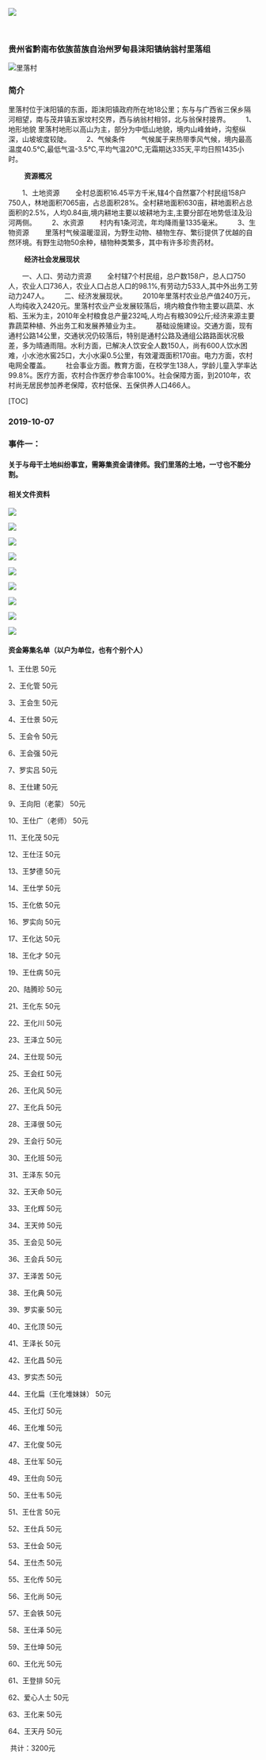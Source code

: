 ![](https://raw.githubusercontent.com/Liluo001/Liluo001.github.io/master/庆2.png)

​                                

###                贵州省黔南布依族苗族自治州罗甸县沫阳镇纳翁村里落组

![里落村](https://raw.githubusercontent.com/Liluo001/Liluo001.github.io/master/%E9%87%8C%E8%90%BD%E6%9D%91.jpg)

###                 简介

​		 里落村位于沫阳镇的东面，距沫阳镇政府所在地18公里；东与与广西省三保乡隔河相望，南与茂井镇五家坟村交界，西与纳翁村相邻，北与翁保村接界。
　　1、地形地貌 
​        里落村地形以高山为主，部分为中低山地貌，境内山峰耸峙，沟壑纵深，山坡坡度较陡。 
　　2、气候条件 
　　气候属于来热带季风气候，境内最高温度40.5℃,最低气温-3.5℃,平均气温20℃,无霜期达335天,平均日照1435小时。


　　       **资源概况** 

　　1、土地资源 
　　全村总面积16.45平方千米,辖4个自然寨7个村民组158户750人，林地面积7065亩，占总面积28%。全村耕地面积630亩，耕地面积占总面积的2.5%，人均0.84亩,境内耕地主要以坡耕地为主,主要分部在地势低洼及沿河两侧。 
　　2、水资源 
　　村内有1条河流，年均降雨量1335毫米。 
　　3、生物资源 
　　里落村气候温暖湿润，为野生动物、植物生存、繁衍提供了优越的自然环境。有野生动物50余种，植物种类繁多，其中有许多珍贵药材。 

　　     **经济社会发展现状** 

　　一、人口、劳动力资源 
　　全村辖7个村民组，总户数158户，总人口750人，农业人口736人，农业人口占总人口的98.1%,有劳动力533人,其中外出务工劳动力247人。 
　　二、经济发展现状。 
　　2010年里落村农业总产值240万元，人均纯收入2420元。里落村农业产业发展较落后，境内粮食作物主要以蔬菜、水稻、玉米为主，2010年全村粮食总产量232吨,人均占有粮309公斤;经济来源主要靠蔬菜种植、外出务工和发展养殖业为主。 
　　基础设施建设。交通方面，现有通村公路14公里，交通状况仍较落后，特别是通村公路及通组公路路面状况极差，多为晴通雨阻。水利方面，已解决人饮安全人数150人，尚有600人饮水困难，小水池水窖25口，大小水渠0.5公里，有效灌溉面积170亩。电力方面，农村电网全覆盖。 
　　社会事业方面。教育方面，在校学生138人，学龄儿童入学率达99.8%。医疗方面，农村合作医疗参合率100%。社会保障方面，到2010年，农村尚无居民参加养老保障，农村低保、五保供养人口466人。 



[TOC]



### 2019-10-07

### 事件一：

####     关于与母干土地纠纷事宜，需筹集资金请律师。我们里落的土地，一寸也不能分割。

#### 相关文件资料

![](https://raw.githubusercontent.com/Liluo001/Liluo001.github.io/master/%E6%96%87%E4%BB%B62.jpg)



![](https://raw.githubusercontent.com/Liluo001/Liluo001.github.io/master/%E6%96%87%E4%BB%B63.jpg)

![](https://raw.githubusercontent.com/Liluo001/Liluo001.github.io/master/%E6%96%87%E4%BB%B64.jpg)

![](https://raw.githubusercontent.com/Liluo001/Liluo001.github.io/master/%E6%96%87%E4%BB%B65.jpg)



![](https://raw.githubusercontent.com/Liluo001/Liluo001.github.io/master/%E6%96%87%E4%BB%B66.jpg)



![](https://raw.githubusercontent.com/Liluo001/Liluo001.github.io/master/%E6%96%87%E4%BB%B67.jpg)

![](https://raw.githubusercontent.com/Liluo001/Liluo001.github.io/master/%E6%96%87%E4%BB%B68.jpg)

![](https://raw.githubusercontent.com/Liluo001/Liluo001.github.io/master/%E6%96%87%E4%BB%B69.jpg)

![](https://raw.githubusercontent.com/Liluo001/Liluo001.github.io/master/%E6%96%87%E4%BB%B611.jpg)



#### 资金筹集名单（以户为单位，也有个别个人）

1、王仕恩                          50元

2、王化管                          50元

3、王会生                          50元

4、王仕景                          50元

5、王会令                          50元

6、王会强                          50元

7、罗实吕                          50元

8、王仕建                          50元

9、王向阳（老蒙）           50元

10、王仕广（老师）         50元

11、王化茂                        50元

12、王仕汪                        50元

13、王梦德                        50元

14、王仕学                        50元

15、王化依                        50元

16、罗实向                        50元

17、王化达                        50元

18、王化才                        50元

19、王仕病                        50元

20、陆腾珍                        50元

21、王化东                        50元

22、王化川                        50元

23、王泽立                        50元

24、王仕现                        50元

25、王会红                        50元

26、王化风                        50元

27、王化兵                        50元

28、王泽很                        50元

29、王会行                        50元

30、王化班                        50元

31、王泽东                        50元

32、王天命                        50元

33、王化辉                        50元

34、王天帅                        50元

35、王会见                        50元

36、王会兵                        50元

37、王泽苦                        50元

38、王化典                        50元

39、罗实豪                        50元

40、王化顶                        50元

41、王泽长                        50元

42、王化昌                        50元

43、罗实杰                        50元

44、王化扁（王化堆妹妹）  50元

45、王化灯                        50元

46、王化堆                        50元

47、王化俊                        50元

48、王仕军                        50元

49、王仕向                        50元

50、王仕韦                        50元

51、王仕言                        50元

52、王仕兵                        50元

53、王仕会                        50元

54、王仕杰                        50元

55、王化传                        50元

56、王化尚                        50元

57、王会铁                        50元

58、王仕泽                        50元

59、王仕坤                        50元

60、王化光                        50元

61、王登排                        50元

62、爱心人士                    50元

63、王化来                        50元

64、王天丹                        50元

​                                            共计：3200元